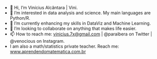 - 👋 Hi, I’m Vinícius Alcântara | Vini.
- 👀 I’m interested in data analysis and science. My main languages are Python/R.
- 🌱 I’m currently enhancing my skills in DataViz and Machine Learning. 
- 💞️ I’m looking to collaborate on anything that makes life easier.
- 📫 How to reach me: vinicius.7x@gmail.com | @paraibera on Twitter | @venocious on Instagram.
- I am also a math/statistics private teacher. Reach me: www.aprendendomatematica.com.br

<!---
paraibera/paraibera is a ✨ special ✨ repository because its `README.md` (this file) appears on your GitHub profile.
You can click the Preview link to take a look at your changes.
--->
